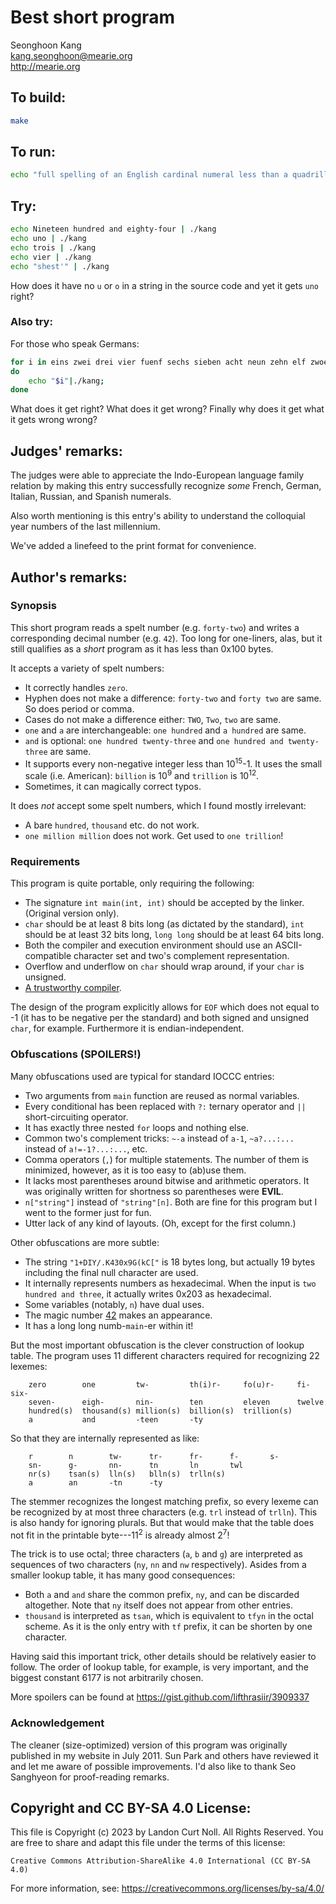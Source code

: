 # Best short program

Seonghoon Kang\
<kang.seonghoon@mearie.org>\
<http://mearie.org>


## To build:

```sh
make
```


## To run:

```sh
echo "full spelling of an English cardinal numeral less than a quadrillion" | ./kang
```


## Try:

```sh
echo Nineteen hundred and eighty-four | ./kang
echo uno | ./kang
echo trois | ./kang
echo vier | ./kang
echo "shest'" | ./kang

```

How does it have no `u` or `o` in a string in the source code and yet it gets
`uno` right?

### Also try:

For those who speak Germans:

```sh
for i in eins zwei drei vier fuenf sechs sieben acht neun zehn elf zwoelf dreizehn ; \
do
    echo "$i"|./kang;
done

```

What does it get right? What does it get wrong? Finally why does it get what it
gets wrong wrong?


## Judges' remarks:

The judges were able to appreciate the Indo-European language family
relation by making this entry successfully recognize *some* French,
German, Italian, Russian, and Spanish numerals.

Also worth mentioning is this entry's ability to understand the
colloquial year numbers of the last millennium.

We've added a linefeed to the print format for convenience.


## Author's remarks:

### Synopsis

This short program reads a spelt number (e.g. `forty-two`) and writes a
corresponding decimal number (e.g. `42`). Too long for one-liners, alas,
but it still qualifies as a *short* program as it has less than 0x100 bytes.

It accepts a variety of spelt numbers:

* It correctly handles `zero`.
* Hyphen does not make a difference: `forty-two` and `forty two` are same.
  So does period or comma.
* Cases do not make a difference either: `TWO`, `Two`, `two` are same.
* `one` and `a` are interchangeable: `one hundred` and `a hundred` are same.
* `and` is optional: `one hundred twenty-three` and `one hundred and twenty-three`
  are same.
* It supports every non-negative integer less than 10<sup>15</sup>-1. It uses
  the small scale (i.e. American): `billion` is 10<sup>9</sup> and `trillion` is
  10<sup>12</sup>.
* Sometimes, it can magically correct typos.

It does *not* accept some spelt numbers, which I found mostly irrelevant:

* A bare `hundred`, `thousand` etc. do not work.
* `one million million` does not work. Get used to `one trillion`!

### Requirements

This program is quite portable, only requiring the following:

* The signature `int main(int, int)` should be accepted by the linker. (Original
  version only).
* `char` should be at least 8 bits long (as dictated by the standard), `int`
  should be at least 32 bits long, `long long` should be at least 64 bits long.
* Both the compiler and execution environment should use an ASCII-compatible
  character set and two's complement representation.
* Overflow and underflow on `char` should wrap around, if your `char` is unsigned.
* [A trustworthy compiler][trustingtrust].

[trustingtrust]: http://cm.bell-labs.com/who/ken/trust.html

The design of the program explicitly allows for `EOF` which does not equal to -1
(it has to be negative per the standard) and both signed and unsigned `char`,
for example. Furthermore it is endian-independent.

### Obfuscations (SPOILERS!)

Many obfuscations used are typical for standard IOCCC entries:

* Two arguments from `main` function are reused as normal variables.
* Every conditional has been replaced with `?:` ternary operator and `||`
  short-circuiting operator.
* It has exactly three nested `for` loops and nothing else.
* Common two's complement tricks: `~-a` instead of `a-1`,
  `~a?...:...` instead of `a!=-1?...:...`, etc.
* Comma operators (`,`) for multiple statements. The number of them is
  minimized, however, as it is too easy to (ab)use them.
* It lacks most parentheses around bitwise and arithmetic operators. It was
  originally written for shortness so parentheses were **EVIL**.
* `n["string"]` instead of `"string"[n]`. Both are fine for this program but
  I went to the former just for fun.
* Utter lack of any kind of layouts. (Oh, except for the first column.)

Other obfuscations are more subtle:

* The string `"1+DIY/.K430x9G(kC["` is 18 bytes long, but actually 19 bytes
  including the final null character are used.
* It internally represents numbers as hexadecimal. When the input is `two
  hundred and three`, it actually writes 0x203 as hexadecimal.
* Some variables (notably, `n`) have dual uses.
* The magic number [42][hhgg] makes an appearance.
* It has a long long numb-`main`-er within it!

[hhgg]: http://en.wikipedia.org/wiki/Answer_to_The_Ultimate_Question_of_Life,_the_Universe,_and_Everything

But the most important obfuscation is the clever construction of lookup table.
The program uses 11 different characters required for recognizing 22 lexemes:

```
	zero        one         tw-         th(i)r-     fo(u)r-     fi-         six-
	seven-      eigh-       nin-        ten         eleven      twelve
	hundred(s)  thousand(s) million(s)  billion(s)  trillion(s)
	a           and         -teen       -ty
```

So that they are internally represented as like:

```
	r        n        tw-      tr-      fr-      f-       s-
	sn-      g-       nn-      tn       ln       twl
	nr(s)    tsan(s)  lln(s)   blln(s)  trlln(s)
	a        an       -tn      -ty
```

The stemmer recognizes the longest matching prefix, so every lexeme can be
recognized by at most three characters (e.g. `trl` instead of `trlln`). This is
also handy for ignoring plurals. But that would make that the table does not fit
in the printable byte---11<sup>2</sup> is already almost 2<sup>7</sup>!

The trick is to use octal; three characters (`a`, `b` and `g`) are interpreted
as sequences of two characters (`ny`, `nn` and `nw` respectively). Asides from
a smaller lookup table, it has many good consequences:

* Both `a` and `and` share the common prefix, `ny`, and can be discarded
  altogether. Note that `ny` itself does not appear from other entries.
* `thousand` is interpreted as `tsan`, which is equivalent to `tfyn` in the
  octal scheme. As it is the only entry with `tf` prefix, it can be shorten by
  one character.

Having said this important trick, other details should be relatively easier to
follow. The order of lookup table, for example, is very important,
and the biggest constant 6177 is not arbitrarily chosen.

More spoilers can be found at <https://gist.github.com/lifthrasiir/3909337>

### Acknowledgement

The cleaner (size-optimized) version of this program was originally published
in my website in July 2011. Sun Park and others have reviewed it and let me
aware of possible improvements. I'd also like to thank Seo Sanghyeon for
proof-reading remarks.


## Copyright and CC BY-SA 4.0 License:

This file is Copyright (c) 2023 by Landon Curt Noll.  All Rights Reserved.
You are free to share and adapt this file under the terms of this license:

    Creative Commons Attribution-ShareAlike 4.0 International (CC BY-SA 4.0)

For more information, see: https://creativecommons.org/licenses/by-sa/4.0/
